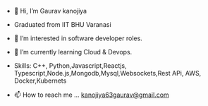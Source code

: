 - 👋 Hi, I’m Gaurav kanojiya
-  Graduated from    IIT BHU Varanasi
- 👀 I’m interested in software developer roles.
- 🌱 I’m currently learning Cloud & Devops.

- Skills: C++, Python,Javascript,Reactjs, Typescript,Node.js,Mongodb,Mysql,Websockets,Rest APi, AWS, Docker,Kubernets

- 📫 How to reach me ...
kanojiya63gaurav@gmail.com


<!---
giit-rayzen/giit-rayzen is a ✨ special ✨ repository because its `README.md` (this file) appears on your GitHub profile.
You can click the Preview link to take a look at your changes.
--->
